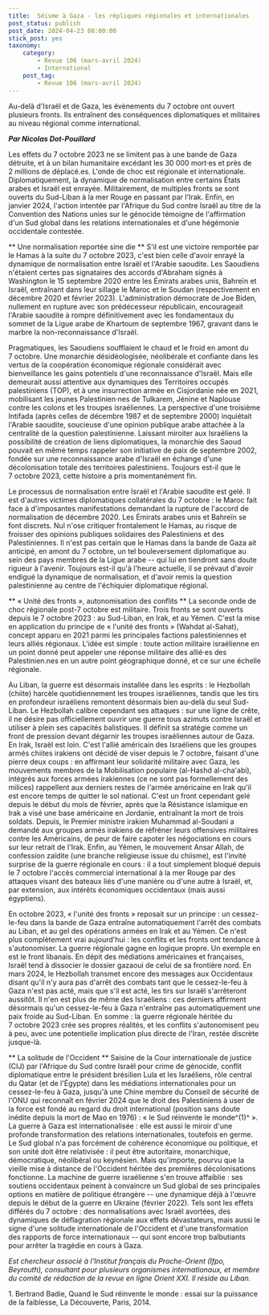```yaml
---
title:  Séisme à Gaza - les répliques régionales et internationales 
post_status: publish
post_date: 2024-04-23 08:00:00
stick_post: yes
taxonomy:
    category:
        - Revue 106 (mars-avril 2024)
        - International
    post_tag:
        - Revue 106 (mars-avril 2024)
---
```




 Au-delà d'Israël et de Gaza, les évènements du 7 octobre ont ouvert plusieurs fronts. Ils entraînent des conséquences diplomatiques et militaires au niveau régional comme international. 

***Par Nicolas Dot-Pouillard*** 

 Les effets du 7 octobre 2023 ne se limitent pas à une bande de Gaza détruite, et à un bilan humanitaire excédant les 30 000 mort·es et près de 2 millions de déplacé.es. L'onde de choc est régionale et internationale. Diplomatiquement, la dynamique de normalisation entre certains États arabes et Israël est enrayée. Militairement, de multiples fronts se sont ouverts du Sud-Liban à la mer Rouge en passant par l'Irak. Enfin, en janvier 2024, l'action intentée par l'Afrique du Sud contre Israël au titre de la Convention des Nations unies sur le génocide témoigne de l'affirmation d'un Sud global dans les relations internationales et d'une hégémonie occidentale contestée. 

** Une normalisation reportée sine die 
**
 S'il est une victoire remportée par le Hamas à la suite du 7 octobre 2023, c'est bien celle d'avoir enrayé la dynamique de normalisation entre Israël et l'Arabie saoudite. Les Saoudiens n'étaient certes pas signataires des accords d'Abraham signés à Washington le 15 septembre 2020 entre les Émirats arabes unis, Bahreïn et Israël, entraînant dans leur sillage le Maroc et le Soudan (respectivement en décembre 2020 et février 2023). L'administration démocrate de Joe Biden, nullement en rupture avec son prédécesseur républicain, encourageait l'Arabie saoudite à rompre définitivement avec les fondamentaux du sommet de la Ligue arabe de Khartoum de septembre 1967, gravant dans le marbre la non-reconnaissance d'Israël. 

 Pragmatiques, les Saoudiens soufflaient le chaud et le froid en amont du 7 octobre. Une monarchie désidéologisée, néolibérale et confiante dans les vertus de la coopération économique régionale considérait avec bienveillance les gains potentiels d'une reconnaissance d'Israël. Mais elle demeurait aussi attentive aux dynamiques des Territoires occupés palestiniens (TOP), et à une insurrection armée en Cisjordanie née en 2021, mobilisant les jeunes Palestinien·nes de Tulkarem, Jénine et Naplouse contre les colons et les troupes israéliennes. La perspective d'une troisième Intifada (après celles de décembre 1987 et de septembre 2000) inquiétait l'Arabie saoudite, soucieuse d'une opinion publique arabe attachée à la centralité de la question palestinienne. Laissant miroiter aux Israéliens la possibilité de création de liens diplomatiques, la monarchie des Saoud pouvait en même temps rappeler son initiative de paix de septembre 2002, fondée sur une reconnaissance arabe d'Israël en échange d'une décolonisation totale des territoires palestiniens. Toujours est-il que le 7 octobre 2023, cette histoire a pris momentanément fin. 

 Le processus de normalisation entre Israël et l'Arabie saoudite est gelé. Il est d'autres victimes diplomatiques collatérales du 7 octobre : le Maroc fait face à d'imposantes manifestations demandant la rupture de l'accord de normalisation de décembre 2020. Les Émirats arabes unis et Bahreïn se font discrets. Nul n'ose critiquer frontalement le Hamas, au risque de froisser des opinions publiques solidaires des Palestiniens et des Palestiniennes. Il n'est pas certain que le Hamas dans la bande de Gaza ait anticipé, en amont du 7 octobre, un tel bouleversement diplomatique au sein des pays membres de la Ligue arabe -- qui lui en tiendront sans doute rigueur à l'avenir. Toujours est-il qu'à l'heure actuelle, il se prévaut d'avoir endigué la dynamique de normalisation, et d'avoir remis la question palestinienne au centre de l'échiquier diplomatique régional. 

** « Unité des fronts », autonomisation des conflits 
**
 La seconde onde de choc régionale post-7 octobre est militaire. Trois fronts se sont ouverts depuis le 7 octobre 2023 : au Sud-Liban, en Irak, et au Yémen. C'est la mise en application du principe de « l'unité des fronts » (Wahdat al-Sahat), concept apparu en 2021 parmi les principales factions palestiniennes et leurs alliés régionaux. L'idée est simple : toute action militaire israélienne en un point donné peut appeler une réponse militaire des allié·es des Palestinien.nes en un autre point géographique donné, et ce sur une échelle régionale. 

 Au Liban, la guerre est désormais installée dans les esprits : le Hezbollah (chiite) harcèle quotidiennement les troupes israéliennes, tandis que les tirs en profondeur israéliens remontent désormais bien au-delà du seul Sud-Liban. Le Hezbollah calibre cependant ses attaques : sur une ligne de crête, il ne désire pas officiellement ouvrir une guerre tous azimuts contre Israël et utiliser à plein ses capacités balistiques. Il définit sa stratégie comme un front de pression devant dégarnir les troupes israéliennes autour de Gaza. En Irak, Israël est loin. C'est l'allié américain des Israéliens que les groupes armés chiites irakiens ont décidé de viser depuis le 7 octobre, faisant d'une pierre deux coups : en affirmant leur solidarité militaire avec Gaza, les mouvements membres de la Mobilisation populaire (al-Hashd al-cha'abi), intégrés aux forces armées irakiennes (ce ne sont pas formellement des milices) rappellent aux derniers restes de l'armée américaine en Irak qu'il est encore temps de quitter le sol national. C'est un front cependant gelé depuis le début du mois de février, après que la Résistance islamique en Irak a visé une base américaine en Jordanie, entraînant la mort de trois soldats. Depuis, le Premier ministre irakien Muhammad al-Soudani a demandé aux groupes armés irakiens de réfréner leurs offensives militaires contre les Américains, de peur de faire capoter les négociations en cours sur leur retrait de l'Irak. Enfin, au Yémen, le mouvement Ansar Allah, de confession zaïdite (une branche religieuse issue du chiisme), est l'invité surprise de la guerre régionale en cours : il a tout simplement bloqué depuis le 7 octobre l'accès commercial international à la mer Rouge par des attaques visant des bateaux liés d'une manière ou d'une autre à Israël, et, par extension, aux intérêts économiques occidentaux (mais aussi égyptiens). 

 En octobre 2023, « l'unité des fronts » reposait sur un principe : un cessez-le-feu dans la bande de Gaza entraîne automatiquement l'arrêt des combats au Liban, et au gel des opérations armées en Irak et au Yémen. Ce n'est plus complètement vrai aujourd'hui : les conflits et les fronts ont tendance à s'autonomiser. La guerre régionale gagne en logique propre. Un exemple en est le front libanais. En dépit des médiations américaines et françaises, Israël tend à dissocier le dossier gazaoui de celui de sa frontière nord. En mars 2024, le Hezbollah transmet encore des messages aux Occidentaux disant qu'il n'y aura pas d'arrêt des combats tant que le cessez-le-feu à Gaza n'est pas acté, mais que s'il est acté, les tirs sur Israël s'arrêteront aussitôt. Il n'en est plus de même des Israéliens : ces derniers affirment désormais qu'un cessez-le-feu à Gaza n'entraîne pas automatiquement une paix froide au Sud-Liban. En somme : la guerre régionale héritée du 7 octobre 2023 crée ses propres réalités, et les conflits s'autonomisent peu à peu, avec une potentielle implication plus directe de l'Iran, restée discrète jusque-là. 

** La solitude de l'Occident 
**
 Saisine de la Cour internationale de justice (CIJ) par l'Afrique du Sud contre Israël pour crime de génocide, conflit diplomatique entre le président brésilien Lula et les Israéliens, rôle central du Qatar (et de l'Égypte) dans les médiations internationales pour un cessez-le-feu à Gaza, jusqu'à une Chine membre du Conseil de sécurité de l'ONU qui reconnaît en février 2024 que le droit des Palestiniens à user de la force est fondé au regard du droit international (position sans doute inédite depuis la mort de Mao en 1976) : « le Sud réinvente le monde^(1)^ ». La guerre à Gaza est internationalisée : elle est aussi le miroir d'une profonde transformation des relations internationales, toutefois en germe. Le Sud global n'a pas forcément de cohérence économique ou politique, et son unité doit être relativisée : il peut être autoritaire, monarchique, démocratique, néolibéral ou keynésien. Mais qu'importe, pourvu que la vieille mise à distance de l'Occident héritée des premières décolonisations fonctionne. La machine de guerre israélienne s'en trouve affaiblie : ses soutiens occidentaux peinent à convaincre un Sud global de ses principales options en matière de politique étrangère -- une dynamique déjà à l'œuvre depuis le début de la guerre en Ukraine (février 2022). Tels sont les effets différés du 7 octobre : des normalisations avec Israël avortées, des dynamiques de déflagration régionale aux effets dévastateurs, mais aussi le signe d'une solitude internationale de l'Occident et d'une transformation des rapports de force internationaux -- qui sont encore trop balbutiants pour arrêter la tragédie en cours à Gaza.  

*Est chercheur associé à l'Institut français du Proche-Orient (Ifpo, Beyrouth), consultant pour plusieurs organismes internationaux, et membre du comité de rédaction de la revue en ligne Orient XXI. Il réside au Liban.*

 1\. Bertrand Badie, Quand le Sud réinvente le monde : essai sur la puissance de la faiblesse, La Découverte, Paris, 2014. 


